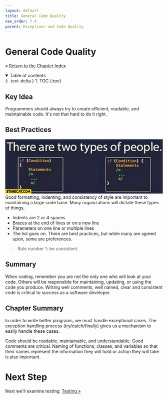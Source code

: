 ```yaml
---
layout: default
title: General Code Quality
nav_order: 7.4
parent: Exceptions and Code Quality
---
```


# General Code Quality

[&laquo; Return to the Chapter Index](index.md)

<details open markdown="block">
  <summary>
    Table of contents
  </summary>
  {: .text-delta }
1. TOC
{:toc}
</details>

## Key Idea

Programmers should always try to create efficient, readable, and maintainable code. It's not that hard to do it right.

## Best Practices

![](../../assets/images/general_code_1.jpg)
Good formatting, indenting, and consistency of style are important to maintaining a large code base. Many organizations will dictate these types of things.

-   Indents are 2 or 4 spaces
-   Braces at the end of lines or on a new line
-   Parameters on one line or multiple lines
-   The list goes on. There are best practices, but while many are agreed upon, some are preferences.

> Rule number 1: be consistent.

## Summary

When coding, remember you are not the only one who will look at your code. Others will be responsible for maintaining, updating, or using the code you produce. Writing well comments, well named, clear and consistent code is critical to success as a software developer.

## Chapter Summary

In order to write better programs, we must handle exceptional cases. The exception handling process (try/catch/finally) gives us a mechanism to easily handle these cases.

Code should be readable, maintainable, and understandable. Good comments are critical. Naming of functions, classes, and variables so that their names represent the information they will hold or action they will take is also important.

# Next Step

Next we'll examine testing: [Testing &raquo;](../8-testing/index.md)
